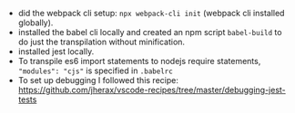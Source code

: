 - did the webpack cli setup: `npx webpack-cli init` (webpack cli installed globally).
- installed the babel cli locally and created an npm script `babel-build` to do just the transpilation without minification.
- installed jest locally.
- To transpile es6 import statements to nodejs require statements, `"modules": "cjs"` is specified in `.babelrc`
- To set up debugging I followed this recipe: https://github.com/jherax/vscode-recipes/tree/master/debugging-jest-tests